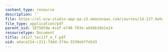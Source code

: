 ```yaml
---
content_type: resource
description: ''
file: https://ol-ocw-studio-app-qa.s3.amazonaws.com/courses/14-127-behavioral-economics-and-finance-spring-2004/a4ace214c21174dd374a3339ebffe543_14127_lec11f_a_f.pdf
file_type: application/pdf
parent_uid: 1075859e-4cef-e748-703e-ab5bb16b1e24
resourcetype: Document
title: 14127_lec11f_a_f.pdf
uid: a4ace214-c211-74dd-374a-3339ebffe543
---
```

